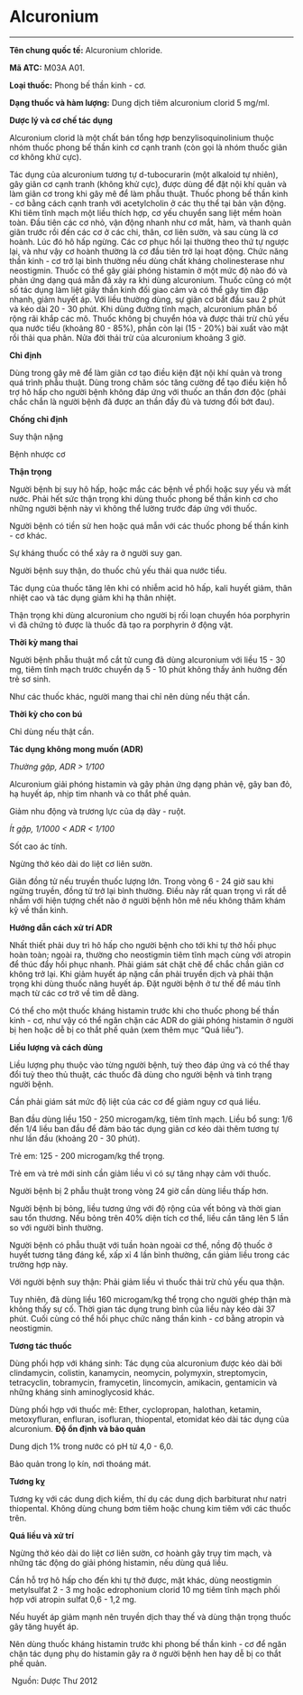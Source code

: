 # Alcuronium

---

**Tên chung quốc tế:** Alcuronium chloride.

**Mã ATC:** M03A A01.

**Loại thuốc:** Phong bế thần kinh - cơ.

**Dạng thuốc và hàm lượng:** Dung dịch tiêm alcuronium clorid 5 mg/ml.

**Dược lý và cơ chế tác dụng**

Alcuronium clorid là một chất bán tổng hợp benzylisoquinolinium thuộc nhóm thuốc phong bế thần kinh cơ cạnh tranh (còn gọi là nhóm thuốc giãn cơ không khử cực).

Tác dụng của alcuronium tương tự d-tubocurarin (một alkaloid tự nhiên), gây giãn cơ cạnh tranh (không khử cực), được dùng để đặt nội khí quản và làm giãn cơ trong khi gây mê để làm phẫu thuật. Thuốc phong bế thần kinh - cơ bằng cách cạnh tranh với acetylcholin ở các thụ thể tại bản vận động. Khi tiêm tĩnh mạch một liều thích hợp, cơ yếu chuyển sang liệt mềm hoàn toàn. Đầu tiên các cơ nhỏ, vận động nhanh như cơ mắt, hàm, và thanh quản giãn trước rồi đến các cơ ở các chi, thân, cơ liên sườn, và sau cùng là cơ hoành. Lúc đó hô hấp ngừng. Các cơ phục hồi lại thường theo thứ tự ngược lại, và như vậy cơ hoành thường là cơ đầu tiên trở lại hoạt động. Chức năng thần kinh - cơ trở lại bình thường nếu dùng chất kháng cholinesterase như neostigmin. Thuốc có thể gây giải phóng histamin ở một mức độ nào đó và phản ứng dạng quá mẫn đã xảy ra khi dùng alcuronium. Thuốc cũng có một số tác dụng làm liệt giây thần kinh đối giao cảm và có thể gây tim đập nhanh, giảm huyết áp. Với liều thường dùng, sự giãn cơ bắt đầu sau 2 phút và kéo dài 20 - 30 phút. Khi dùng đường tĩnh mạch, alcuronium phân bố rộng rãi khắp các mô. Thuốc không bị chuyển hóa và được thải trừ chủ yếu qua nước tiểu (khoảng 80 - 85%), phần còn lại (15 - 20%) bài xuất vào mật rồi thải qua phân. Nửa đời thải trừ của alcuronium khoảng 3 giờ.

**Chỉ định**

Dùng trong gây mê để làm giãn cơ tạo điều kiện đặt nội khí quản và trong quá trình phẫu thuật. Dùng trong chăm sóc tăng cường để tạo điều kiện hỗ trợ hô hấp cho người bệnh không đáp ứng với thuốc an thần đơn độc (phải chắc chắn là người bệnh đã được an thần đầy đủ và tương đối bớt đau).

**Chống chỉ định**

Suy thận nặng

Bệnh nhược cơ

**Thận trọng**

Người bệnh bị suy hô hấp, hoặc mắc các bệnh về phổi hoặc suy yếu và mất nước. Phải hết sức thận trọng khi dùng thuốc phong bế thần kinh cơ cho những người bệnh này vì không thể lường trước đáp ứng với thuốc.

Người bệnh có tiền sử hen hoặc quá mẫn với các thuốc phong bế thần kinh - cơ khác.

Sự kháng thuốc có thể xảy ra ở người suy gan.

Người bệnh suy thận, do thuốc chủ yếu thải qua nước tiểu.

Tác dụng của thuốc tăng lên khi có nhiễm acid hô hấp, kali huyết giảm, thân nhiệt cao và tác dụng giảm khi hạ thân nhiệt.

Thận trọng khi dùng alcuronium cho người bị rối loạn chuyển hóa porphyrin vì đã chứng tỏ được là thuốc đã tạo ra porphyrin ở động vật.

**Thời kỳ mang thai**

Người bệnh phẫu thuật mổ cắt tử cung đã dùng alcuronium với liều 15 - 30 mg, tiêm tĩnh mạch trước chuyển dạ 5 - 10 phút không thấy ảnh hưởng đến trẻ sơ sinh.

Như các thuốc khác, người mang thai chỉ nên dùng nếu thật cần.

**Thời kỳ cho con bú**

Chỉ dùng nếu thật cần.

**Tác dụng không mong muốn (ADR)**

_Thường gặp, ADR > 1/100_

Alcuronium giải phóng histamin và gây phản ứng dạng phản vệ, gây ban đỏ, hạ huyết áp, nhịp tim nhanh và co thắt phế quản.

Giảm nhu động và trương lực của dạ dày - ruột.

_Ít gặp, 1/1000 < ADR < 1/100_

Sốt cao ác tính.

Ngừng thở kéo dài do liệt cơ liên sườn.

Giãn đồng tử nếu truyền thuốc lượng lớn. Trong vòng 6 - 24 giờ sau khi ngừng truyền, đồng tử trở lại bình thường. Điều này rất quan trọng vì rất dễ nhầm với hiện tượng chết não ở người bệnh hôn mê nếu không thăm khám kỹ về thần kinh.

**Hướng dẫn cách xử trí ADR**

Nhất thiết phải duy trì hô hấp cho người bệnh cho tới khi tự thở hồi phục hoàn toàn; ngoài ra, thường cho neostigmin tiêm tĩnh mạch cùng với atropin để thúc đẩy hồi phục nhanh. Phải giám sát chặt chẽ để chắc chắn giãn cơ không trở lại. Khi giảm huyết áp nặng cần phải truyền dịch và phải thận trọng khi dùng thuốc nâng huyết áp. Đặt người bệnh ở tư thế để máu tĩnh mạch từ các cơ trở về tim dễ dàng.

Có thể cho một thuốc kháng histamin trước khi cho thuốc phong bế thần kinh - cơ, như vậy có thể ngăn chặn các ADR do giải phóng histamin ở người bị hen hoặc dễ bị co thắt phế quản (xem thêm mục “Quá liều”).

**Liều lượng và cách dùng**

Liều lượng phụ thuộc vào từng người bệnh, tuỳ theo đáp ứng và có thể thay đổi tuỳ theo thủ thuật, các thuốc đã dùng cho người bệnh và tình trạng người bệnh.

Cần phải giám sát mức độ liệt của các cơ để giảm nguy cơ quá liều.

Ban đầu dùng liều 150 - 250 microgam/kg, tiêm tĩnh mạch. Liều bổ sung: 1/6 đến 1/4 liều ban đầu để đảm bảo tác dụng giãn cơ kéo dài thêm tương tự như lần đầu (khoảng 20 - 30 phút).

Trẻ em: 125 - 200 microgam/kg thể trọng.

Trẻ em và trẻ mới sinh cần giảm liều vì có sự tăng nhạy cảm với thuốc.

Người bệnh bị 2 phẫu thuật trong vòng 24 giờ cần dùng liều thấp hơn.

Người bệnh bị bỏng, liều tương ứng với độ rộng của vết bỏng và thời gian sau tổn thương. Nếu bỏng trên 40% diện tích cơ thể, liều cần tăng lên 5 lần so với người bình thường.

Người bệnh có phẫu thuật với tuần hoàn ngoài cơ thể, nồng độ thuốc ở huyết tương tăng đáng kể, xấp xỉ 4 lần bình thường, cần giảm liều trong các trường hợp này.

Với người bệnh suy thận: Phải giảm liều vì thuốc thải trừ chủ yếu qua thận.

Tuy nhiên, đã dùng liều 160 microgam/kg thể trọng cho người ghép thận mà không thấy sự cố. Thời gian tác dụng trung bình của liều này kéo dài 37 phút. Cuối cùng có thể hồi phục chức năng thần kinh - cơ bằng atropin và neostigmin.

**Tương tác thuốc**

Dùng phối hợp với kháng sinh: Tác dụng của alcuronium được kéo dài bởi clindamycin, colistin, kanamycin, neomycin, polymyxin, streptomycin, tetracyclin, tobramycin, framycetin, lincomycin, amikacin, gentamicin và những kháng sinh aminoglycosid khác.

Dùng phối hợp với thuốc mê: Ether, cyclopropan, halothan, ketamin, metoxyfluran, enfluran, isofluran, thiopental, etomidat kéo dài tác dụng của alcuronium. **Độ ổn định và bảo quản**

Dung dịch 1% trong nước có pH từ 4,0 - 6,0.

Bảo quản trong lọ kín, nơi thoáng mát.

**Tương kỵ**

Tương kỵ với các dung dịch kiềm, thí dụ các dung dịch barbiturat như natri thiopental. Không dùng chung bơm tiêm hoặc chung kim tiêm với các thuốc trên.

**Quá liều và xử trí**

Ngừng thở kéo dài do liệt cơ liên sườn, cơ hoành gây trụy tim mạch, và những tác động do giải phóng histamin, nếu dùng quá liều.

Cần hỗ trợ hô hấp cho đến khi tự thở được, mặt khác, dùng neostigmin metylsulfat 2 - 3 mg hoặc edrophonium clorid 10 mg tiêm tĩnh mạch phối hợp với atropin sulfat 0,6 - 1,2 mg.

Nếu huyết áp giảm mạnh nên truyền dịch thay thế và dùng thận trọng thuốc gây tăng huyết áp.

Nên dùng thuốc kháng histamin trước khi phong bế thần kinh - cơ để ngăn chặn tác dụng phụ do histamin gây ra ở người bệnh hen hay dễ bị co thắt phế quản.

 Nguồn: Dược Thư 2012